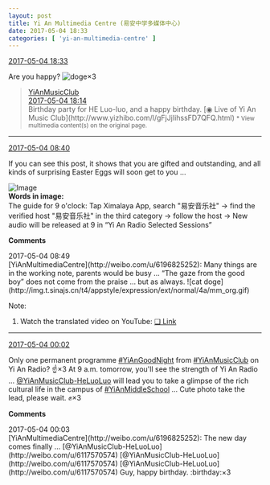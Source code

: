 ```yaml
---
layout: post
title: Yi An Multimedia Centre (易安中学多媒体中心)
date: 2017-05-04 18:33
categories: [ 'yi-an-multimedia-centre' ]
---
```


<div class="weibo-info">
  <a href="http://weibo.com/6196825252/F1zArvEDN">2017-05-04 18:33</a>
</div>

Are you happy? ![doge](http://img.t.sinajs.cn/t4/appstyle/expression/ext/normal/b6/doge_org.gif)×3

<!-- more -->

> <div class="weibo-post-name">
>   <a href="http://weibo.com/u/6094546964">YiAnMusicClub</a>
> </div>
> <div class="weibo-info">
>   <a href="http://weibo.com/6094546964/F1zsQu9lJ">2017-05-04 18:14</a>
> </div>
> Birthday party for HE Luo-luo, and a happy birthday. [◉ Live of Yi An Music Club](http://www.yizhibo.com/l/gFjJjIihssFD7QFQ.html)  
> <small>* View multimedia content(s) on the original page.</small>

---

<div class="weibo-info">
  <a href="http://weibo.com/6196825252/F1vHT74oH">2017-05-04 08:40</a>
</div>

If you can see this post, it shows that you are gifted and outstanding, and all kinds of surprising Easter Eggs will soon get to you …

![Image](https://wx1.sinaimg.cn/mw690/006Lnfkoly1ff91aw5844j30yi1pcnpd.jpg)  
**Words in image:**  
The guide for 9 o'clock: Tap Ximalaya App, search "易安音乐社" → find the verified host "易安音乐社" in the third category → follow the host → New audio will be released at 9 in “Yi An Radio Selected Sessions”

**Comments**

<div class="weibo-info">2017-05-04 08:49</div>
[YiAnMultimediaCentre](http://weibo.com/u/6196825252): Many things are in the working note, parents would be busy … “The gaze from the good boy” does not come from the praise … but as always. ![cat doge](http://img.t.sinajs.cn/t4/appstyle/expression/ext/normal/4a/mm_org.gif)

Note:
1. Watch the translated video on YouTube: [❏ Link](https://www.youtube.com/watch?v=9i8cFpONX4U)

---

<div class="weibo-info">
  <a href="http://weibo.com/6196825252/F1sjj98F6">2017-05-04 00:02</a>
</div>

Only one permanent programme [#YiAnGoodNight](http://weibo.com/p/10080892b104a59bff303ca883e7931b5b916e) from [#YiAnMusicClub](http://weibo.com/p/100808beae2e3e05b17b64f63ebedca39f19b2) on Yi An Radio? :point_up:×3 At 9 a.m. tomorrow, you'll see the strength of Yi An Radio … [@YiAnMusicClub-HeLuoLuo](http://weibo.com/u/6117570574) will lead you to take a glimpse of the rich cultural life in the campus of [#YiAnMiddleSchool](http://weibo.com/p/100808e5c67e0668537d4caddefd946dcff208/super_index) … Cute photo take the lead, please wait. :fist:×3

**Comments**

<div class="weibo-info">2017-05-04 00:03</div>
[YiAnMultimediaCentre](http://weibo.com/u/6196825252): The new day comes finally … [@YiAnMusicClub-HeLuoLuo](http://weibo.com/u/6117570574) [@YiAnMusicClub-HeLuoLuo](http://weibo.com/u/6117570574) [@YiAnMusicClub-HeLuoLuo](http://weibo.com/u/6117570574) Guy, happy birthday. :birthday:×3
